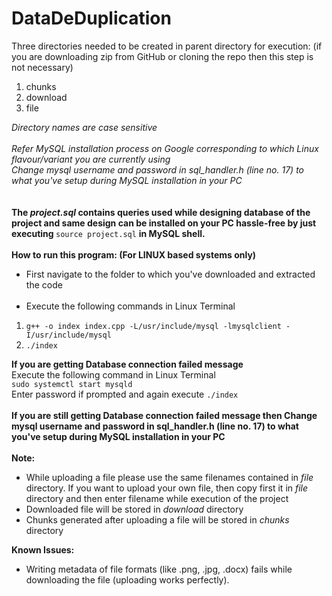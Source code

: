# DataDeDuplication
Three directories needed to be created  in parent directory for execution: (if you are downloading zip from GitHub or cloning the repo then this step is not necessary)
1)  chunks
2)  download 
3)  file<br>

<I>Directory names are case sensitive<br>
<br>
Refer MySQL installation process on Google corresponding to which Linux flavour/variant you are currently using<br>
Change mysql username and password in sql_handler.h (line no. 17) to what you've setup during MySQL installation in your PC<br></I>
<br><br>
<b>The <I>project.sql</I> contains queries used while designing database of the project and same design can be installed on your PC hassle-free by just executing  </b> <code>source project.sql</code> <b>  in MySQL shell.</b><br><br>
<b> How to run this program: (For LINUX based systems only) </b><br>
<ul>
<li>First navigate to the folder to which you've  downloaded and extracted the code</li><br>
<li>Execute the following commands in Linux Terminal</li></ul>
<ol>
  <li><code>g++ -o index index.cpp -L/usr/include/mysql -lmysqlclient -I/usr/include/mysql</code></li>
  <li><code>./index</code></li>
</ol>
<b>If you are getting Database connection failed message</b><br>
Execute the following command in Linux Terminal<br>
<code>sudo systemctl start mysqld</code><br>
Enter password if prompted
and  again execute <code>./index</code> <br><br>
<b>If you are still getting Database connection failed message then Change mysql username and password in sql_handler.h (line no. 17) to what you've setup during MySQL installation in your PC</b><br><br>
<b>Note: </b>
<ul>
<li>While uploading a file please use the same filenames contained in <I>file</I> directory. If you want to upload your own file, then copy first it in <I>file</I> directory and then enter filename while execution of the project</li>
<li>Downloaded file will be stored in <I>download</I> directory</li>
<li>Chunks generated after uploading a file will be stored in <I>chunks</I> directory</li>
</ul>
<b>Known Issues:</b>
<ul>
<li>Writing metadata of file formats (like .png, .jpg, .docx) fails while downloading the file (uploading works perfectly).</li>
</ul>
